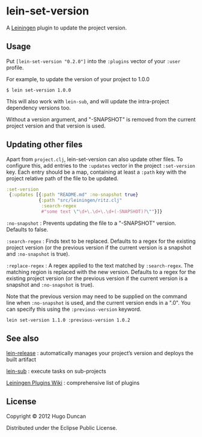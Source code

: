 # lein-set-version

A [Leiningen](https://github.com/technomancy/leiningen) plugin to update the
project version.

## Usage

Put `[lein-set-version "0.2.0"]` into the `:plugins` vector of your `:user`
profile.

For example, to update the version of your project to 1.0.0

    $ lein set-version 1.0.0

This will also work with `lein-sub`, and will update the intra-project
dependency versions too.

Without a version argument, and "-SNAPSHOT" is removed from the current project
version and that version is used.

## Updating other files

Apart from `project.clj`, lein-set-version can also update other files. To
configure this, add entries to the `:updates` vector in the project
`:set-version` key. Each entry should be a map, containing at least a `:path`
key with the project relative path of the file to be updated.

```clj
:set-version
 {:updates [{:path "README.md" :no-snapshot true}
            {:path "src/leiningen/ritz.clj"
             :search-regex
             #"some text \"\d+\.\d+\.\d+(-SNAPSHOT)?\""}]}
```

`:no-snapshot`
: Prevents updating the file to a "-SNAPSHOT" version. Defaults to false.

`:search-regex`
: Finds text to be replaced. Defaults to a regex for the existing project
  version (or the previous version if the current version is a snapshot and
  `:no-snapshot` is true).

`:replace-regex`
: A regex applied to the text matched by `:search-regex`. The matching region is
  replaced with the new version. Defaults to a regex for the existing project
  version (or the previous version if the current version is a snapshot and
  `:no-snapshot` is true).

Note that the previous version may need to be supplied on the command line when
`:no-snapshot` is used, and the current version ends in a ".0". You can specify
this using the `:previous-version` keyword.

    lein set-version 1.1.0 :previous-version 1.0.2

## See also

[lein-release](https://github.com/relaynetwork/lein-release)
: automatically manages your project’s version and deploys the built artifact

[lein-sub](https://github.com/kumarshantanu/lein-sub)
: execute tasks on sub-projects

[Leiningen Plugins Wiki](https://github.com/technomancy/leiningen/wiki/Plugins)
: comprehensive list of plugins

## License

Copyright © 2012 Hugo Duncan

Distributed under the Eclipse Public License.
